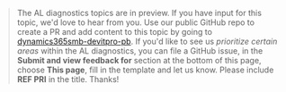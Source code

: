 > The AL diagnostics topics are in preview. If you have input for this topic, we'd love to hear from you. Use our public GitHub repo to create a PR and add content to this topic by going to [dynamics365smb-devitpro-pb](https://github.com/MicrosoftDocs/dynamics365smb-devitpro-pb). If you'd like to see us *prioritize certain areas* within the AL diagnostics, you can file a GitHub issue, in the **Submit and view feedback for** section at the bottom of this page, choose **This page**, fill in the template and let us know. Please include **REF PRI** in the title. Thanks!